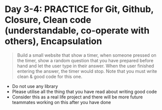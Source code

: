 # Day 3-4: PRACTICE for Git, Github, Closure, Clean code (understandable, co-operate with others), Encapsulation

> Build a small website that show a timer, when someone pressed on the timer, show a random question that you have prepared before hand and let the user type in their answer. When the user finished entering the answer, the timer would stop. Note that you must write clean & good code for this one.

 - Do not use any library
 - Please utilise all the thing that you have read about writing good code
 - Consider this as a real life project and there will be more future teammates working on this after you have done
